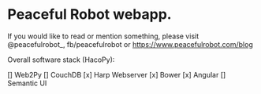 Peaceful Robot webapp. 
=======================


If you would like to read or mention something, please visit @peacefulrobot_, 
fb/peacefulrobot or https://www.peacefulrobot.com/blog

Overall software stack (HacoPy):

[] Web2Py
[] CouchDB
[x] Harp Webserver
[x] Bower
[x] Angular
[] Semantic UI